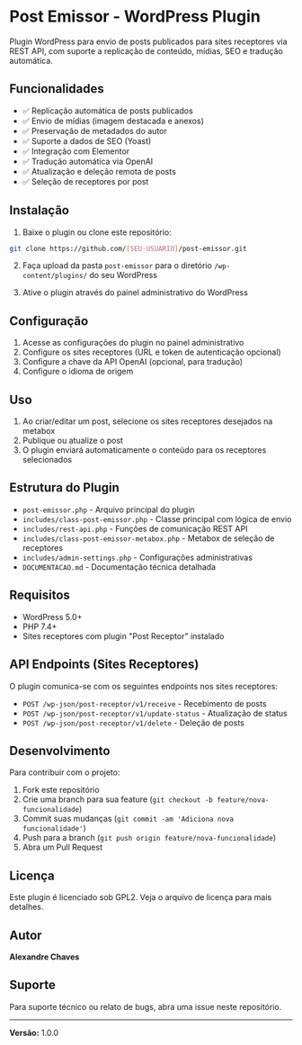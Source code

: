 # Post Emissor - WordPress Plugin

Plugin WordPress para envio de posts publicados para sites receptores via REST API, com suporte a replicação de conteúdo, mídias, SEO e tradução automática.

## Funcionalidades

- ✅ Replicação automática de posts publicados
- ✅ Envio de mídias (imagem destacada e anexos)
- ✅ Preservação de metadados do autor
- ✅ Suporte a dados de SEO (Yoast)
- ✅ Integração com Elementor
- ✅ Tradução automática via OpenAI
- ✅ Atualização e deleção remota de posts
- ✅ Seleção de receptores por post

## Instalação

1. Baixe o plugin ou clone este repositório:
```bash
git clone https://github.com/[SEU-USUARIO]/post-emissor.git
```

2. Faça upload da pasta `post-emissor` para o diretório `/wp-content/plugins/` do seu WordPress

3. Ative o plugin através do painel administrativo do WordPress

## Configuração

1. Acesse as configurações do plugin no painel administrativo
2. Configure os sites receptores (URL e token de autenticação opcional)
3. Configure a chave da API OpenAI (opcional, para tradução)
4. Configure o idioma de origem

## Uso

1. Ao criar/editar um post, selecione os sites receptores desejados na metabox
2. Publique ou atualize o post
3. O plugin enviará automaticamente o conteúdo para os receptores selecionados

## Estrutura do Plugin

- `post-emissor.php` - Arquivo principal do plugin
- `includes/class-post-emissor.php` - Classe principal com lógica de envio
- `includes/rest-api.php` - Funções de comunicação REST API
- `includes/class-post-emissor-metabox.php` - Metabox de seleção de receptores
- `includes/admin-settings.php` - Configurações administrativas
- `DOCUMENTACAO.md` - Documentação técnica detalhada

## Requisitos

- WordPress 5.0+
- PHP 7.4+
- Sites receptores com plugin "Post Receptor" instalado

## API Endpoints (Sites Receptores)

O plugin comunica-se com os seguintes endpoints nos sites receptores:

- `POST /wp-json/post-receptor/v1/receive` - Recebimento de posts
- `POST /wp-json/post-receptor/v1/update-status` - Atualização de status
- `POST /wp-json/post-receptor/v1/delete` - Deleção de posts

## Desenvolvimento

Para contribuir com o projeto:

1. Fork este repositório
2. Crie uma branch para sua feature (`git checkout -b feature/nova-funcionalidade`)
3. Commit suas mudanças (`git commit -am 'Adiciona nova funcionalidade'`)
4. Push para a branch (`git push origin feature/nova-funcionalidade`)
5. Abra um Pull Request

## Licença

Este plugin é licenciado sob GPL2. Veja o arquivo de licença para mais detalhes.

## Autor

**Alexandre Chaves**

## Suporte

Para suporte técnico ou relato de bugs, abra uma issue neste repositório.

---

**Versão:** 1.0.0